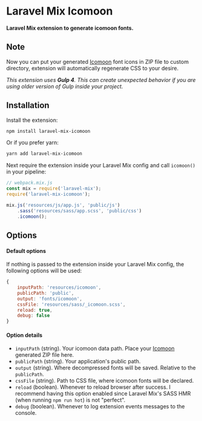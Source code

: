 # Laravel Mix Icomoon

**Laravel Mix extension to generate icomoon fonts.**

## Note

Now you can put your generated [Icomoon](https://icomoon.io/app/) font icons in ZIP file to custom directory, extension will automatically regenerate CSS to your desire.

_This extension uses **Gulp 4**. This can create unexpected behavior if you are using older version of Gulp inside your project._

## Installation

Install the extension:

```sh
npm install laravel-mix-icomoon
```

Or if you prefer yarn:

```sh
yarn add laravel-mix-icomoon
```

Next require the extension inside your Laravel Mix config and call `icomoon()` in your pipeline:

```js
// webpack.mix.js
const mix = require('laravel-mix');
require('laravel-mix-icomoon');

mix.js('resources/js/app.js', 'public/js')
    .sass('resources/sass/app.scss', 'public/css')
    .icomoon();
```

## Options

#### Default options

If nothing is passed to the extension inside your Laravel Mix config, the following options will be used:

```js
{
    inputPath: 'resources/icomoon',
    publicPath: 'public',
    output: 'fonts/icomoon',
    cssFile: 'resources/sass/_icomoon.scss',
    reload: true,
    debug: false
}
```

#### Option details

* `inputPath` (string). Your icomoon data path. Place your [Icomoon](https://icomoon.io/app/) generated ZIP file here.
* `publicPath` (string). Your application's public path.
* `output` (string). Where decompressed fonts will be saved. Relative to the `publicPath`.
* `cssFile` (string). Path to CSS file, where icomoon fonts will be declared.
* `reload` (boolean). Whenever to reload browser after success. I recommend having this option enabled since Laravel Mix's SASS HMR (when running `npm run hot`) is not "perfect".
* `debug` (boolean). Whenever to log extension events messages to the console.